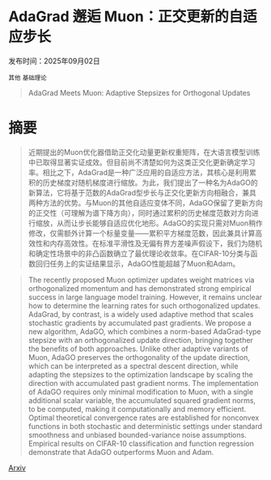 # AdaGrad 邂逅 Muon：正交更新的自适应步长

发布时间：2025年09月02日

`其他` `基础理论`

> AdaGrad Meets Muon: Adaptive Stepsizes for Orthogonal Updates

# 摘要

> 近期提出的Muon优化器借助正交化动量更新权重矩阵，在大语言模型训练中已取得显著实证成效。但目前尚不清楚如何为这类正交化更新确定学习率。相比之下，AdaGrad是一种广泛应用的自适应方法，其核心是利用累积的历史梯度对随机梯度进行缩放。为此，我们提出了一种名为AdaGO的新算法，它将基于范数的AdaGrad型步长与正交化更新方向相融合，兼具两种方法的优势。与Muon的其他自适应变体不同，AdaGO保留了更新方向的正交性（可理解为谱下降方向），同时通过累积的历史梯度范数对方向进行缩放，从而让步长能够自适应优化地形。AdaGO的实现只需对Muon稍作修改，仅需额外计算一个标量变量——累积平方梯度范数，因此兼具计算高效性和内存高效性。在标准平滑性及无偏有界方差噪声假设下，我们为随机和确定性场景中的非凸函数确立了最优理论收敛率。在CIFAR-10分类与函数回归任务上的实证结果显示，AdaGO性能超越了Muon和Adam。

> The recently proposed Muon optimizer updates weight matrices via orthogonalized momentum and has demonstrated strong empirical success in large language model training. However, it remains unclear how to determine the learning rates for such orthogonalized updates. AdaGrad, by contrast, is a widely used adaptive method that scales stochastic gradients by accumulated past gradients. We propose a new algorithm, AdaGO, which combines a norm-based AdaGrad-type stepsize with an orthogonalized update direction, bringing together the benefits of both approaches. Unlike other adaptive variants of Muon, AdaGO preserves the orthogonality of the update direction, which can be interpreted as a spectral descent direction, while adapting the stepsizes to the optimization landscape by scaling the direction with accumulated past gradient norms. The implementation of AdaGO requires only minimal modification to Muon, with a single additional scalar variable, the accumulated squared gradient norms, to be computed, making it computationally and memory efficient. Optimal theoretical convergence rates are established for nonconvex functions in both stochastic and deterministic settings under standard smoothness and unbiased bounded-variance noise assumptions. Empirical results on CIFAR-10 classification and function regression demonstrate that AdaGO outperforms Muon and Adam.

[Arxiv](https://arxiv.org/abs/2509.02981)